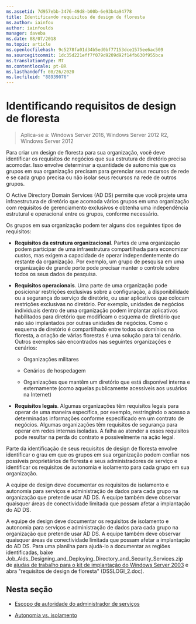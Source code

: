 ```yaml
---
ms.assetid: 7d957ebb-3476-49d8-b00b-6e93b4a94778
title: Identificando requisitos de design de floresta
ms.author: iainfou
author: iainfoulds
manager: daveba
ms.date: 08/07/2018
ms.topic: article
ms.openlocfilehash: 9c5278fa01d34b5ed0bf77153dce1575ee6ac509
ms.sourcegitcommit: 1dc35d221eff7f079d9209d92f14fb630f955bca
ms.translationtype: MT
ms.contentlocale: pt-BR
ms.lasthandoff: 08/26/2020
ms.locfileid: "88939076"
---
```

# <a name="identifying-forest-design-requirements"></a>Identificando requisitos de design de floresta

> Aplica-se a: Windows Server 2016, Windows Server 2012 R2, Windows Server 2012

Para criar um design de floresta para sua organização, você deve identificar os requisitos de negócios que sua estrutura de diretório precisa acomodar. Isso envolve determinar a quantidade de autonomia que os grupos em sua organização precisam para gerenciar seus recursos de rede e se cada grupo precisa ou não isolar seus recursos na rede de outros grupos.

O Active Directory Domain Services (AD DS) permite que você projete uma infraestrutura de diretório que acomoda vários grupos em uma organização com requisitos de gerenciamento exclusivos e obtenha uma independência estrutural e operacional entre os grupos, conforme necessário.

Os grupos em sua organização podem ter alguns dos seguintes tipos de requisitos:

- **Requisitos da estrutura organizacional**. Partes de uma organização podem participar de uma infraestrutura compartilhada para economizar custos, mas exigem a capacidade de operar independentemente do restante da organização. Por exemplo, um grupo de pesquisa em uma organização de grande porte pode precisar manter o controle sobre todos os seus dados de pesquisa.

- **Requisitos operacionais**. Uma parte de uma organização pode posicionar restrições exclusivas sobre a configuração, a disponibilidade ou a segurança do serviço de diretório, ou usar aplicativos que colocam restrições exclusivas no diretório. Por exemplo, unidades de negócios individuais dentro de uma organização podem implantar aplicativos habilitados para diretório que modificam o esquema de diretório que não são implantados por outras unidades de negócios. Como o esquema de diretório é compartilhado entre todos os domínios na floresta, a criação de várias florestas é uma solução para tal cenário. Outros exemplos são encontrados nas seguintes organizações e cenários:

    - Organizações militares

    - Cenários de hospedagem

    - Organizações que mantêm um diretório que está disponível interna e externamente (como aquelas publicamente acessíveis aos usuários na Internet)

- **Requisitos legais**. Algumas organizações têm requisitos legais para operar de uma maneira específica, por exemplo, restringindo o acesso a determinadas informações conforme especificado em um contrato de negócios. Algumas organizações têm requisitos de segurança para operar em redes internas isoladas. A falha ao atender a esses requisitos pode resultar na perda do contrato e possivelmente na ação legal.

Parte da identificação de seus requisitos de design de floresta envolve identificar o grau em que os grupos em sua organização podem confiar nos possíveis proprietários de floresta e seus administradores de serviço e identificar os requisitos de autonomia e isolamento para cada grupo em sua organização.

A equipe de design deve documentar os requisitos de isolamento e autonomia para serviços e administração de dados para cada grupo na organização que pretende usar AD DS. A equipe também deve observar quaisquer áreas de conectividade limitada que possam afetar a implantação do AD DS.

A equipe de design deve documentar os requisitos de isolamento e autonomia para serviços e administração de dados para cada grupo na organização que pretende usar AD DS. A equipe também deve observar quaisquer áreas de conectividade limitada que possam afetar a implantação do AD DS. Para uma planilha para ajudá-lo a documentar as regiões identificadas, baixe Job_Aids_Designing_and_Deploying_Directory_and_Security_Services.zip de [ajudas de trabalho para o kit de implantação do Windows Server 2003](https://microsoft.com/download/details.aspx?id=9608) e abra "requisitos de design de floresta" (DSSLOGI_2.doc).

## <a name="in-this-section"></a>Nesta seção

- [Escopo de autoridade do administrador de serviços](../../ad-ds/plan/Service-Administrator-Scope-of-Authority.md)

- [Autonomia vs. isolamento](../../ad-ds/plan/Autonomy-vs.-Isolation.md)
